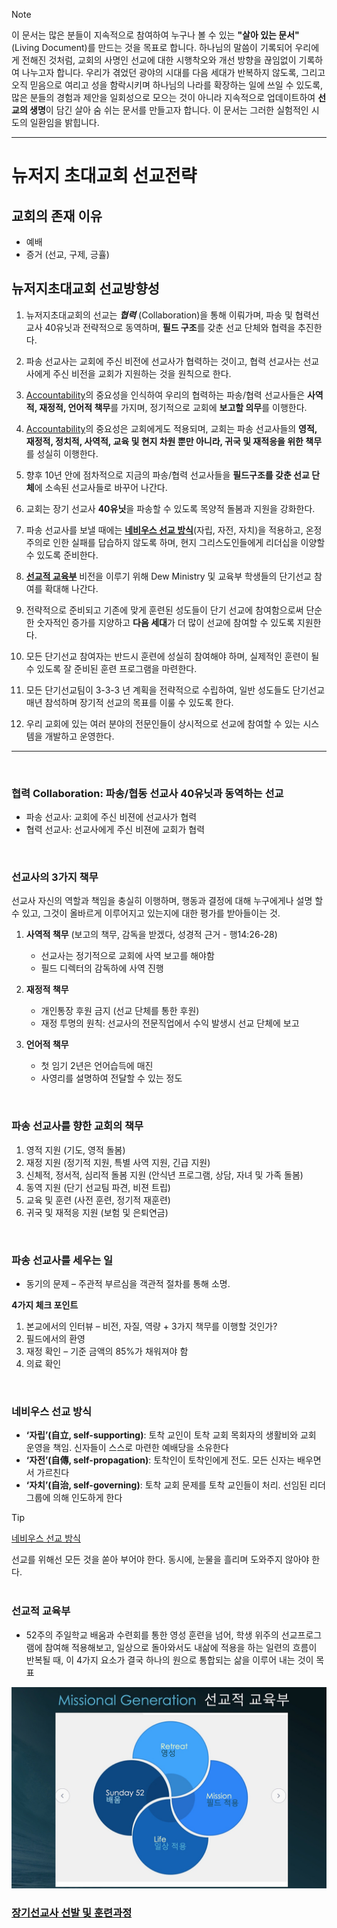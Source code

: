 > [!NOTE]
> 이 문서는 많은 분들이 지속적으로 참여하여 누구나 볼 수 있는 **"살아 있는 문서"**(Living Document)를 만드는 것을 목표로 합니다. 하나님의 말씀이 기록되어 우리에게 전해진 것처럼, 교회의 사명인 선교에 대한 시행착오와 개선 방향을 끊임없이 기록하여 나누고자 합니다. 우리가 겪었던 광야의 시대를 다음 세대가 반복하지 않도록, 그리고 오직 믿음으로 여리고 성을 함락시키며 하나님의 나라를 확장하는 일에 쓰일 수 있도록, 많은 분들의 경험과 제안을 일회성으로 모으는 것이 아니라 지속적으로 업데이트하여 **선교의 생명**이 담긴 살아 숨 쉬는 문서를 만들고자 합니다. 이 문서는 그러한 실험적인 시도의 일환임을 밝힙니다.

-----

뉴저지 초대교회 선교전략
=======

## 교회의 존재 이유
* 예배 
* 증거 (선교, 구제, 긍휼) 

 
## 뉴저지초대교회 선교방향성
1. 뉴저지초대교회의 선교는 ***협력*** (Collaboration)을 통해 이뤄가며, 파송 및 협력선교사 40유닛과 전략적으로 동역하며, **필드 구조**를 갖춘 선교 단체와 협력을 추진한다.

2. 파송 선교사는 교회에 주신 비전에 선교사가 협력하는 것이고, 협력 선교사는 선교사에게 주신 비전을 교회가 지원하는 것을 원칙으로 한다.

3. [Accountability](#선교사의-3가지-책무)의 중요성을 인식하여 우리의 협력하는 파송/협력 선교사들은 **사역적, 재정적, 언어적 책무**를 가지며, 정기적으로 교회에 **보고할 의무**를 이행한다.

4. [Accountability](#파송-선교사를-향한-교회의-책무)의 중요성은 교회에게도 적용되며, 교회는 파송 선교사들의 **영적, 재정적, 정치적, 사역적, 교육 및 현지 차원 뿐만 아니라, 귀국 및 재적응을 위한 책무**를 성실히 이행한다.

5. 향후 10년 안에 점차적으로 지금의 파송/협력 선교사들을 **필드구조를 갖춘 선교 단체**에 소속된 선교사들로 바꾸어 나간다.

6. 교회는 장기 선교사 **40유닛**을 파송할 수 있도록 목양적 돌봄과 지원을 강화한다.

7. 파송 선교사를 보낼 때에는 **[네비우스 선교 방식](#네비우스-선교-방식)**(자립, 자전, 자치)을 적용하고, 온정주의로 인한 실패를 답습하지 않도록 하며, 현지 그리스도인들에게 리더십을 이양할 수 있도록 준비한다.

8. **[선교적 교육부](#선교적-교육부)** 비전을 이루기 위해 Dew Ministry 및 교육부 학생들의 단기선교 참여를 확대해 나간다.

9. 전략적으로 준비되고 기존에 맞게 훈련된 성도들이 단기 선교에 참여함으로써 단순한 숫자적인 증가를 지양하고 **다음 세대**가 더 많이 선교에 참여할 수 있도록 지원한다.

10. 모든 단기선교 참여자는 반드시 훈련에 성실히 참여해야 하며, 실제적인 훈련이 될 수 있도록 잘 준비된 훈련 프로그램을 마련한다.

11. 모든 단기선교팀이 3-3-3 년 계획을 전략적으로 수립하여, 일반 성도들도 단기선교 매년 참석하며 장기적 선교의 목표를 이룰 수 있도록 한다.

12. 우리 교회에 있는 여러 분야의 전문인들이 상시적으로 선교에 참여할 수 있는 시스템을 개발하고 운영한다.

---
<br/>

### 협력 Collaboration: 파송/협동 선교사 40유닛과 동역하는 선교 
 * 파송 선교사: 교회에 주신 비젼에 선교사가 협력 
 * 협력 선교사: 선교사에게 주신 비젼에 교회가 협력
<br/>

### 선교사의 3가지 책무

선교사 자신의 역할과 책임을 충실히 이행하며, 행동과 결정에 대해 누구에게나 설명 할 수 있고, 그것이 올바르게 이루어지고 있는지에 대한 평가를 받아들이는 것.

1. **사역적 책무** (보고의 책무, 감독을 받겠다, 성경적 근거 - 행14:26-28)
   * 선교사는 정기적으로 교회에 사역 보고를 해야함
   * 필드 디렉터의 감독하에 사역 진행

2. **재정적 책무**
   * 개인통장 후원 금지 (선교 단체를 통한 후원)
   * 재정 투명의 원칙: 선교사의 전문직업에서 수익 발생시 선교 단체에 보고

3. **언어적 책무**
   * 첫 임기 2년은 언어습득에 매진
   * 사영리를 설명하여 전달할 수 있는 정도
<br/>

### 파송 선교사를 향한 교회의 책무 

1. 영적 지원 (기도, 영적 돌봄)
2. 재정 지원 (정기적 지원, 특별 사역 지원, 긴급 지원)
3. 신체적, 정서적, 심리적 돌봄 지원 (안식년 프로그램, 상담, 자녀 및 가족 돌봄)
4. 동역 지원 (단기 선교팀 파견, 비젼 트립)
5. 교육 및 훈련 (사전 훈련, 정기적 재훈련)
6. 귀국 및 재적응 지원 (보험 및 은퇴연금)
<br/>

### 파송 선교사를 세우는 일 
* 동기의 문제 – 주관적 부르심을 객관적 절차를 통해 소명.  

**4가지 체크 포인트**
1. 본교에서의 인터뷰 – 비전, 자질, 역량 + 3가지 책무를 이행할 것인가?
2. 필드에서의 환영
3. 재정 확인 – 기준 금액의 85%가 채워져야 함
4. 의료 확인
<br/>

### 네비우스 선교 방식
* **‘자립’(自立, self-supporting)**: 토착 교인이 토착 교회 목회자의 생활비와 교회 운영을 책임. 신자들이 스스로 마련한 예배당을 소유한다
* **‘자전’(自傳, self-propagation)**: 토착인이 토착인에게 전도. 모든 신자는 배우면서 가르친다
* **‘자치’(自治, self-governing)**: 토착 교회 문제를 토착 교인들이 처리. 선임된 리더 그룹에 의해 인도하게 한다

> [!TIP]
> [네비우스 선교 방식](https://encykorea.aks.ac.kr/Article/E0076564)

선교를 위해선 모든 것을 쏟아 부어야 한다. 동시에, 눈물을 흘리며 도와주지 않아야 한다.
<br/>
<br/>

### 선교적 교육부
* 52주의 주일학교 배움과 수련회를 통한 영성 훈련을 넘어, 학생 위주의 선교프로그램에 참여해 적용해보고, 일상으로 돌아와서도 내삶에 적용을 하는 일련의 흐름이 반복될 때, 이 4가지 요소가 결국 하나의 원으로 통합되는 삶을 이루어 내는 것이 목표

![선교적 교육부](선교적교육부.jpg)

### [장기선교사 선발 및 훈련과정](./선교사훈련/README.md)

